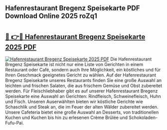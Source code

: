 ## Hafenrestaurant Bregenz Speisekarte PDF Download Online 2025 roZq1

# <h2><a href="http://gc65b33.nevu.top/?p=Hafenrestaurant+Bregenz+Speisekarte">🔗 👉🔴 Hafenrestaurant Bregenz Speisekarte 2025 PDF</a></h2>

[![Hafenrestaurant Bregenz Speisekarte 2025 PDF](https://i.imgur.com/dBaPXMq.png)](http://gc65b33.nevu.top/?p=Hafenrestaurant+Bregenz+Speisekarte)
Die Hafenrestaurant Bregenz Speisekarte ist nicht nur eine Liste von Gerichten in einem Restaurant oder Café, sondern auch Ihre Möglichkeit, ein köstliches und für Ihren Geschmack geeignetes Gericht zu wählen. Auf der Hafenrestaurant Bregenz Speisekarte unseres Restaurants finden Sie eine große Auswahl an leichten und frischen Salaten, die aus frischem Gemüse und Obst zubereitet werden. Für Fleischliebhaber gibt es auf unserer Hafenrestaurant Bregenz Speisekarte eine Auswahl an Gerichten: Rindfleisch, Schweinefleisch, Huhn und Fisch. Unseren Auserwählten bieten wir köstliche Gerichte wie Schaschlik und Steak an, die im Feuer der alten Wälder zubereitet werden. Unsere Cafeteria bietet eine große Auswahl an Desserts, von traditionellen Kuchen und Kuchen bis hin zu erlesenen Crème Brûlée und Schokoladen-Fufu-Pai.
